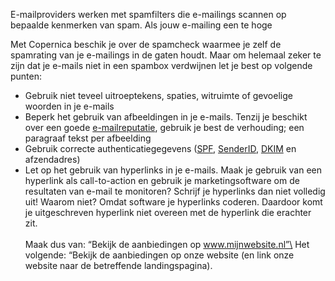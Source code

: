 E-mailproviders werken met spamfilters die e-mailings scannen op
bepaalde kenmerken van spam. Als jouw e-mailing een te hoge

Met Copernica beschik je over de spamcheck waarmee je zelf de spamrating
van je e-mailings in de gaten houdt. Maar om helemaal zeker te zijn dat
je e-mails niet in een spambox verdwijnen let je best op volgende
punten:

-   Gebruik niet teveel uitroeptekens, spaties, witruimte of gevoelige
    woorden in je e-mails
-   Beperk het gebruik van afbeeldingen in je e-mails. Tenzij je
    beschikt over een goede
    [e-mailreputatie](./how-to-build-up-your-email-reputation.md),
    gebruik je best de verhouding; een paragraaf tekst per afbeelding
-   Gebruik correcte authenticatiegegevens
    ([SPF](./spf.md),
    [SenderID](./senderid.md),
    [DKIM](./dkim-domainkey-identified-mail.md)
    en afzendadres)
-   Let op het gebruik van hyperlinks in je e-mails. Maak je gebruik van
    een hyperlink als call-to-action en gebruik je marketingsoftware om
    de resultaten van e-mail te monitoren? Schrijf je hyperlinks dan
    niet volledig uit! Waarom niet? Omdat software je hyperlinks
    coderen. Daardoor komt je uitgeschreven hyperlink niet overeen met
    de hyperlink die erachter zit.\
    \
    Maak dus van: “Bekijk de aanbiedingen op www.mijnwebsite.nl”\
    Het volgende: “Bekijk de aanbiedingen op onze website (en link onze
    website naar de betreffende landingspagina).

